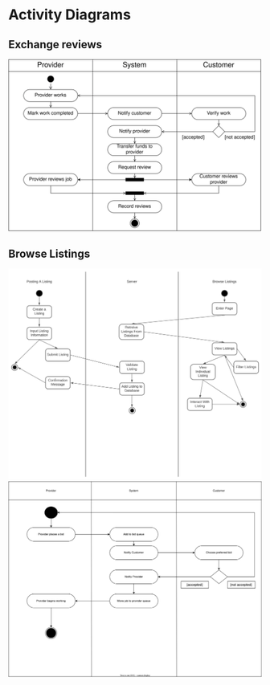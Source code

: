 # Activity Diagrams

## Exchange reviews

![Reviews](img/activityReview.png)
## Browse Listings

![Browse Listing](img/PostBrowseListingActivityDiagram.svg)
![Browse Listing](img/BidActivityDiagram.svg)

